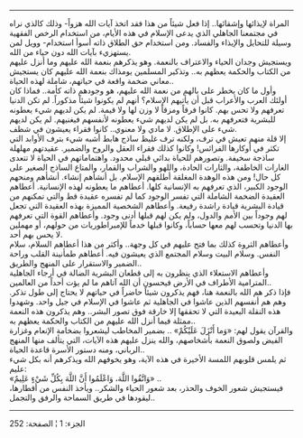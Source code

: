 ------------------------------------------------------------------------

المراة لإيذائها وإشقائها.. إذا فعل شيئاً من هذا فقد اتخذ آيات الله هزواً-
وذلك كالذي نراه في مجتمعنا الجاهلي الذي يدعى الإسلام في هذه الأيام، من
استخدام الرخص الفقهية وسيلة للتحايل والإيذاء والفساد. ومن استخدام حق
الطلاق ذاته أسوأ استخدام- وويل لمن يستهزيء بآيات الله دون حياء من
الله.  
ويستجيش وجدان الحياء والاعتراف بالنعمة. وهو يذكرهم بنعمة الله عليهم وما
أنزل عليهم من الكتاب والحكمة يعظهم به.. وتذكير المسلمين يومذاك بنعمة
الله عليهم كان يستجيش معاني ضخمة واقعة في حياتهم، شاملة لهذه الحياة..  
وأول ما كان يخطر على بالهم من نعمة الله عليهم، هو وجودهم ذاته كأمة..
فماذا كان أولئك العرب والأعراب قبل أن يأتيهم الإسلام؟ أنهم لم يكونوا
شيئاً مذكوراً. لم تكن الدنيا تعرفهم ولا تحس بهم. كانوا فرقاً ومزقاً لا وزن
لها ولا قيمة. لم يكن لديهم شيء يعطونه للبشرية فتعرفهم به. بل لم يكن
لديهم شيء يعطونه لأنفسهم فيغنيهم. لم يكن لديهم شيء على الإطلاق. لا مادي
ولا معنوي.. كانوا فقراء يعيشون في شظف.  
إلا قلة منهم تعيش في ترف، ولكنه ترف غليظ ساذج هابط أشبه شيء بترف الأوابد
التي تكثر في أوكارها الفرائس! وكانوا كذلك فقراء العقل والروح والضمير.
عقيدتهم مهلهلة ساذجة سخيفة. وتصورهم للحياة بدائي قبلي محدود. واهتماماتهم
في الحياة لا تتعدى الغارات الخاطفة، والثارات الحادة، واللهو والشراب
والقمار، والمتاع الساذج الصغير على كل حال! ومن هذه الوهدة المغلقة أطلقهم
الإسلام. بل أنشأهم إنشاء. أنشأهم ومنحهم الوجود الكبير، الذي تعرفهم به
الإنسانية كلها. أعطاهم ما يعطونه لهذه الإنسانية. أعطاهم العقيدة الضخمة
الشاملة التي تفسر الوجود كما لم تفسره عقيدة قط والتي تمكنهم من قيادة
البشرية قيادة راشدة رفيعة. وأعطاهم الشخصية المميزة بهذه العقيدة التي
تجعل لهم وجوداً بين الأمم والدول، ولم يكن لهم قبلها أدنى وجود. وأعطاهم
القوة التي تعرفهم بها الدنيا وتحسب لهم معها حساباً، وكانوا قبلها خدماً
للإمبراطوريات من حولهم، أو مهملين لا يحس بهم أحد.  
وأعطاهم الثروة كذلك بما فتح عليهم في كل وجهة.. وأكثر من هذا أعطاهم
السلام، سلام النفس. وسلام البيت وسلام المجتمع الذي يعيشون فيه. أعطاهم
طمأنينة القلب وراحة الضمير والاستقرار على المنهج والطريق..  
وأعطاهم الاستعلاء الذي ينظرون به إلى قطعان البشرية الضالة في أرجاء
الجاهلية المترامية الأطراف في الأرض فيحسون أن الله آتاهم ما لم يؤت أحداً
من العالمين..  
فإذا ذكر هم الله بالنعمة هنا، فهم يذكرون شيئاً حاضراً في حياتهم لا يحتاج
إلى طول تذكر. وهم هم أنفسهم الذين عاشوا في الجاهلية ثم عاشوا في الإسلام
في جيل واحد. وشهدوا هذه النقلة البعيدة التي لا تحققها إلا خارقة فوق تصور
البشر.. وهم يذكرون هذه النعمة ممثلة فيما أنزل الله عليهم من الكتاب
والحكمة يعظهم به..  
والقرآن يقول لهم: «وَما أَنْزَلَ عَلَيْكُمْ» .. بضمير المخاطب ليشعروا بضخامة
الإنعام وغزارة الفيض ولصوق النعمة بأشخاصهم، والله ينزل عليهم هذه الآيات،
التي يتألف منها المنهج الرباني، ومنه دستور الأسرة قاعدة الحياة..  
ثم يلمس قلوبهم اللمسة الأخيرة في هذه الآية، وهو يخوفهم الله ويذكرهم أنه
بكل شيء عليم:  
«وَاتَّقُوا اللَّهَ، وَاعْلَمُوا أَنَّ اللَّهَ بِكُلِّ شَيْءٍ عَلِيمٌ» ..  
فيستجيش شعور الخوف والحذر، بعد شعور الحياء والشكر.. ويأخذ النفس من
أقطارها، ليقودها في طريق السماحة والرفق والتجمل..

------------------------------------------------------------------------

الجزء: 1 ¦ الصفحة: 252
